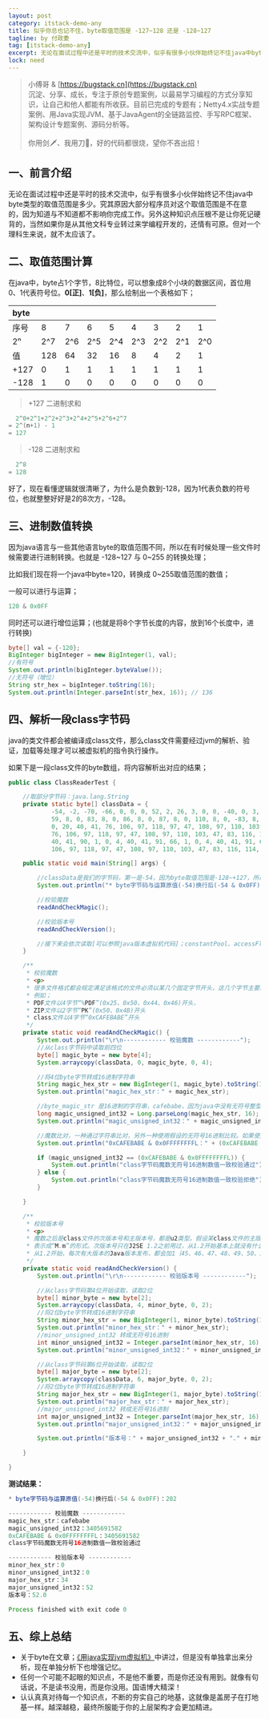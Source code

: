 ```yaml
---
layout: post
category: itstack-demo-any
title: 似乎你总也记不住，byte取值范围是 -127~128 还是 -128~127
tagline: by 付政委
tag: [itstack-demo-any]
excerpt: 无论在面试过程中还是平时的技术交流中，似乎有很多小伙伴始终记不住java中byte类型的取值范围是多少。究其原因大部分程序员对这个取值范围是不在意的，因为知道与不知道都不影响你完成工作。另外这种知识点压根不是让你死记硬背的，当然如果你是从其他文科专业转过来学编程开发的，还情有可原。但对一个理科生来说，就不太应该了。
lock: need
---
```


>小傅哥 &  [https://bugstack.cn](https://bugstack.cn) <br/>沉淀、分享、成长，专注于原创专题案例，以最易学习编程的方式分享知识，让自己和他人都能有所收获。目前已完成的专题有；Netty4.x实战专题案例、用Java实现JVM、基于JavaAgent的全链路监控、手写RPC框架、架构设计专题案例、源码分析等。<br/><br/>你用剑🗡、我用刀🔪，好的代码都很烧，望你不吝出招！

## 一、前言介绍
无论在面试过程中还是平时的技术交流中，似乎有很多小伙伴始终记不住java中byte类型的取值范围是多少。究其原因大部分程序员对这个取值范围是不在意的，因为知道与不知道都不影响你完成工作。另外这种知识点压根不是让你死记硬背的，当然如果你是从其他文科专业转过来学编程开发的，还情有可原。但对一个理科生来说，就不太应该了。

## 二、取值范围计算

在java中，byte占1个字节，8比特位，可以想象成8个小块的数据区间，首位用0、1代表符号位。**0[正]**、**1[负]**，那么绘制出一个表格如下；

| byte | | | | | | | | |
| :------|:------|:------|:------|:------|:------|:------|:------|------|
|序号|	8	|	7	|	6   |5  |4   |3   |2   |1   |
|2ⁿ|	2^7 |2^6 |2^5 |2^4 |2^3 |2^2   |2^1   | 2^0 |
|值|	128	|	64	|	32   |16  |8  |4   |2   |1   |
|+127|	0	|	1	|	1   |1  |1   |1   |1   |1   |
|-128|	1	|	0	|	0   |0  |0   |0   |0  |0   |

> +127 二进制求和

```java
  2^0+2^1+2^2+2^3+2^4+2^5+2^6+2^7
= 2^(n+1) - 1
= 127
```

> -128 二进制求和

```java
  2^8
= 128
```

好了，现在看懂逻辑就很清晰了，为什么是负数到-128，因为1代表负数的符号位，也就整整好好是2的8次方，-128。

## 三、进制数值转换

因为java语言与一些其他语言byte的取值范围不同，所以在有时候处理一些文件时候需要进行进制转换。也就是 -128~127 与 0~255 的转换处理；

比如我们现在将一个java中byte=120，转换成 0~255取值范围的数值；

一般可以进行与运算；

```java
120 & 0x0FF
```

同时还可以进行增位运算；(也就是将8个字节长度的内容，放到16个长度中，进行转换)

```java
byte[] val = {-120};
BigInteger bigInteger = new BigInteger(1, val);
//有符号
System.out.println(bigInteger.byteValue());
//无符号（增位）
String str_hex = bigInteger.toString(16);
System.out.println(Integer.parseInt(str_hex, 16)); // 136
```

## 四、解析一段class字节码

java的类文件都会被编译成class文件，那么class文件需要经过jvm的解析、验证，加载等处理才可以被虚拟机的指令执行操作。

如果下是一段class文件的byte数组，将内容解析出对应的结果；

```java
public class ClassReaderTest {

    //取部分字节码：java.lang.String
    private static byte[] classData = {
            -54, -2, -70, -66, 0, 0, 0, 52, 2, 26, 3, 0, 0, -40, 0, 3, 0, 0, -37, -1, 3, 0, 0, -33, -1, 3, 0, 1, 0, 0, 8, 0,
            59, 8, 0, 83, 8, 0, 86, 8, 0, 87, 8, 0, 110, 8, 0, -83, 8, 0, -77, 8, 0, -49, 8, 0, -47, 1, 0, 3, 40, 41, 73, 1,
            0, 20, 40, 41, 76, 106, 97, 118, 97, 47, 108, 97, 110, 103, 47, 79, 98, 106, 101, 99, 116, 59, 1, 0, 20, 40, 41,
            76, 106, 97, 118, 97, 47, 108, 97, 110, 103, 47, 83, 116, 114, 105, 110, 103, 59, 1, 0, 3, 40, 41, 86, 1, 0, 3,
            40, 41, 90, 1, 0, 4, 40, 41, 91, 66, 1, 0, 4, 40, 41, 91, 67, 1, 0, 4, 40, 67, 41, 67, 1, 0, 21, 40, 68, 41, 76,
            106, 97, 118, 97, 47, 108, 97, 110, 103, 47, 83, 116, 114, 105, 110, 103, 59, 1, 0, 4, 40, 73, 41, 67, 1, 0, 4};

    public static void main(String[] args) {

        //classData是我们的字节码，第一是-54，因为byte取值范围是-128~+127，所以如果想看到和其他虚拟机一样的值，需要进行与运算。
        System.out.println("* byte字节码与运算原值(-54)换行后(-54 & 0x0FF)：" + (-54 & 0x0FF));

        //校验魔数
        readAndCheckMagic();

        //校验版本号
        readAndCheckVersion();

        //接下来会依次读取[可以参照java版本虚拟机代码]；constantPool、accessFlags、thisClassIdx、supperClassIdx、interfaces、fields、methods、attributes
    }

    /**
     * 校验魔数
     * <p>
     * 很多文件格式都会规定满足该格式的文件必须以某几个固定字节开头，这几个字节主要起到标识作用，叫作魔数(magic number)。
     * 例如；
     * PDF文件以4字节“%PDF”(0x25、0x50、0x44、0x46)开头，
     * ZIP文件以2字节“PK”(0x50、0x4B)开头
     * class文件以4字节“0xCAFEBABE”开头
     */
    private static void readAndCheckMagic() {
        System.out.println("\r\n------------ 校验魔数 ------------");
        //从class字节码中读取前四位
        byte[] magic_byte = new byte[4];
        System.arraycopy(classData, 0, magic_byte, 0, 4);

        //将4位byte字节转成16进制字符串
        String magic_hex_str = new BigInteger(1, magic_byte).toString(16);
        System.out.println("magic_hex_str：" + magic_hex_str);

        //byte_magic_str 是16进制的字符串，cafebabe，因为java中没有无符号整型，所以如果想要无符号只能放到更高位中
        long magic_unsigned_int32 = Long.parseLong(magic_hex_str, 16);
        System.out.println("magic_unsigned_int32：" + magic_unsigned_int32);

        //魔数比对，一种通过字符串比对，另外一种使用假设的无符号16进制比较。如果使用无符号比较需要将0xCAFEBABE & 0x0FFFFFFFFL与运算
        System.out.println("0xCAFEBABE & 0x0FFFFFFFFL：" + (0xCAFEBABE & 0x0FFFFFFFFL));

        if (magic_unsigned_int32 == (0xCAFEBABE & 0x0FFFFFFFFL)) {
            System.out.println("class字节码魔数无符号16进制数值一致校验通过");
        } else {
            System.out.println("class字节码魔数无符号16进制数值一致校验拒绝");
        }

    }

    /**
     * 校验版本号
     * <p>
     * 魔数之后是class文件的次版本号和主版本号，都是u2类型。假设某class文件的主版本号是M，次版本号是m，那么完整的版本号可以
     * 表示成“M.m”的形式。次版本号只在J2SE 1.2之前用过，从1.2开始基本上就没有什么用了(都是0)。主版本号在J2SE 1.2之前是45，
     * 从1.2开始，每次有大版本的Java版本发布，都会加1｛45、46、47、48、49、50、51、52｝
     */
    private static void readAndCheckVersion() {
        System.out.println("\r\n------------ 校验版本号 ------------");

        //从class字节码第4位开始读取，读取2位
        byte[] minor_byte = new byte[2];
        System.arraycopy(classData, 4, minor_byte, 0, 2);
        //将2位byte字节转成16进制字符串
        String minor_hex_str = new BigInteger(1, minor_byte).toString(16);
        System.out.println("minor_hex_str：" + minor_hex_str);
        //minor_unsigned_int32 转成无符号16进制
        int minor_unsigned_int32 = Integer.parseInt(minor_hex_str, 16);
        System.out.println("minor_unsigned_int32：" + minor_unsigned_int32);

        //从class字节码第6位开始读取，读取2位
        byte[] major_byte = new byte[2];
        System.arraycopy(classData, 6, major_byte, 0, 2);
        //将2位byte字节转成16进制字符串
        String major_hex_str = new BigInteger(1, major_byte).toString(16);
        System.out.println("major_hex_str：" + major_hex_str);
        //major_unsigned_int32 转成无符号16进制
        int major_unsigned_int32 = Integer.parseInt(major_hex_str, 16);
        System.out.println("major_unsigned_int32：" + major_unsigned_int32);

        System.out.println("版本号：" + major_unsigned_int32 + "." + minor_unsigned_int32);

    }

}
```

**测试结果：**

```java
* byte字节码与运算原值(-54)换行后(-54 & 0x0FF)：202

------------ 校验魔数 ------------
magic_hex_str：cafebabe
magic_unsigned_int32：3405691582
0xCAFEBABE & 0x0FFFFFFFFL：3405691582
class字节码魔数无符号16进制数值一致校验通过

------------ 校验版本号 ------------
minor_hex_str：0
minor_unsigned_int32：0
major_hex_str：34
major_unsigned_int32：52
版本号：52.0

Process finished with exit code 0
```

## 五、综上总结

- 关于byte在文章；[《用java实现jvm虚拟机》](https://bugstack.cn/itstack-demo-jvm/itstack-demo-jvm.html)中讲过，但是没有单独拿出来分析，现在单独分析下也增强记忆。
- 任何一个可能不起眼的知识点，不是他不重要，而是你还没有用到。就像有句话说，不是读书没用，而是你没用。国语博大精深！
- 认认真真对待每一个知识点，不断的夯实自己的地基，这就像是盖房子在打地基一样。越深越稳，最终所服能于你的上层架构才会更加精进。
